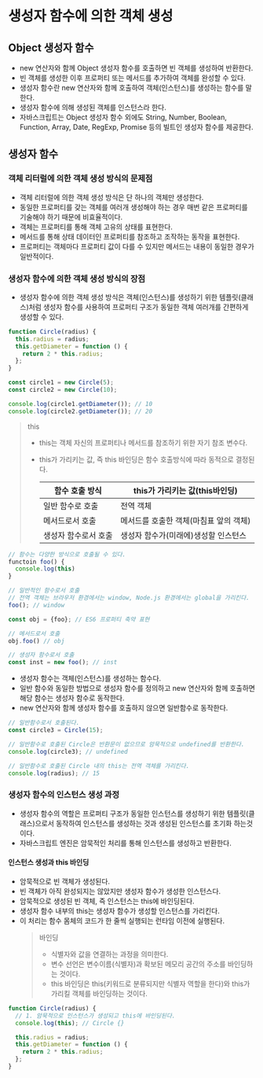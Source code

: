# 생성자 함수에 의한 객체 생성

## Object 생성자 함수

- new 연산자와 함께 Object 생성자 함수를 호출하면 빈 객체를 생성하여 반환한다.
- 빈 객체를 생성한 이후 프로퍼티 또는 메서드를 추가하여 객체를 완성할 수 있다.
- 생성자 함수란 new 연산자와 함께 호출하여 객체(인스턴스)를 생성하는 함수를 말한다.
- 생성자 함수에 의해 생성된 객체를 인스턴스라 한다.
- 자바스크립트는 Object 생성자 함수 외에도 String, Number, Boolean, Function, Array, Date, RegExp, Promise 등의 빌트인 생성자 함수를 제공한다.

## 생성자 함수

### 객체 리터럴에 의한 객체 생성 방식의 문제점

- 객체 리터럴에 의한 객체 생성 방식은 단 하나의 객체만 생성한다.
- 동일한 프로퍼티를 갖는 객체를 여러개 생성해야 하는 경우 매번 같은 프로퍼티를 기술해야 하기 때문에 비효율적이다.
- 객체는 프로퍼티를 통해 객체 고유의 상태를 표현한다.
- 메서드를 통해 상태 데이터인 프로퍼티를 참조하고 조작하는 동작을 표현한다.
- 프로퍼티는 객체마다 프로퍼티 값이 다를 수 있지만 메서드는 내용이 동일한 경우가 일반적이다.

### 생성자 함수에 의한 객체 생성 방식의 장점

- 생성자 함수에 의한 객체 생성 방식은 객체(인스턴스)를 생성하기 위한 템플릿(클래스)처럼 생성자 함수를 사용하여 프로퍼티 구조가 동일한 객체 여러개를 간편하게 생성할 수 있다.

```js
function Circle(radius) {
  this.radius = radius;
  this.getDiameter = function () {
    return 2 * this.radius;
  };
}

const circle1 = new Circle(5);
const circle2 = new Circle(10);

console.log(circle1.getDiameter()); // 10
console.log(circle2.getDiameter()); // 20
```

> this
>
> - this는 객체 자신의 프로퍼티나 메서드를 참조하기 위한 자기 참조 변수다.
> - this가 가리키는 값, 즉 this 바인딩은 함수 호출방식에 따라 동적으로 결정된다.
>
>   | 함수 호출 방식       | this가 가리키는 값(this바인딩)         |
>   | -------------------- | -------------------------------------- |
>   | 일반 함수로 호출     | 전역 객체                              |
>   | 메서드로서 호출      | 메서드를 호출한 객체(마침표 앞의 객체) |
>   | 생성자 함수로서 호출 | 생성자 함수가(미래에)생성할 인스턴스   |

```js
// 함수는 다양한 방식으로 호출될 수 있다.
functoin foo() {
  console.log(this)
}

// 일반적인 함수로서 호출
// 전역 객체는 브라우저 환경에서는 window, Node.js 환경에서는 global을 가리킨다.
foo(); // window

const obj = {foo}; // ES6 프로퍼티 축약 표현

// 메서드로서 호출
obj.foo() // obj

// 생성자 함수로서 호출
const inst = new foo(); // inst
```

- 생성자 함수는 객체(인스턴스)를 생성하는 함수다.
- 일반 함수와 동일한 방법으로 생성자 함수를 정의하고 new 연산자와 함께 호출하면 해당 함수는 생성자 함수로 동작한다.
- new 연산자와 함께 생성자 함수를 호출하지 않으면 일반함수로 동작한다.

```js
// 일반함수로서 호출된다.
const circle3 = Circle(15);

// 일반함수로 호출된 Circle은 반환문이 없으므로 암묵적으로 undefined를 반환한다.
console.log(circle3); // undefined

// 일반함수로 호출된 Circle 내의 this는 전역 객체를 가리킨다.
console.log(radius); // 15
```

### 생성자 함수의 인스턴스 생성 과정

- 생성자 함수의 역할은 프로퍼티 구조가 동일한 인스턴스를 생성하기 위한 템플릿(클래스)으로서 동작하여 인스턴스를 생성하는 것과 생성된 인스턴스를 초기화 하는것이다.
- 자바스크립트 엔진은 암묵적인 처리를 통해 인스턴스를 생성하고 반환한다.

#### 인스턴스 생성과 this 바인딩

- 암묵적으로 빈 객체가 생성된다.
- 빈 객체가 아직 완성되지는 않았지만 생성자 함수가 생성한 인스턴스다.
- 암묵적으로 생성된 빈 객체, 즉 인스턴스는 this에 바인딩된다.
- 생성자 함수 내부의 this는 생성자 함수가 생성할 인스턴스를 가리킨다.
- 이 처리는 함수 몸체의 코드가 한 줄씩 실행되는 런타임 이전에 실행된다.
  > 바인딩
  >
  > - 식별자와 값을 연결하는 과정을 의미한다.
  > - 변수 선언은 변수이름(식별자)과 확보된 메모리 공간의 주소를 바인딩하는 것이다.
  > - this 바인딩은 this(키워드로 분류되지만 식별자 역할을 한다)와 this가 가리킬 객체를 바인딩하는 것이다.

```js
function Circle(radius) {
  // 1. 암묵적으로 인스턴스가 생성되고 this에 바인딩된다.
  console.log(this); // Circle {}

  this.radius = radius;
  this.getDiameter = function () {
    return 2 * this.radius;
  };
}
```
